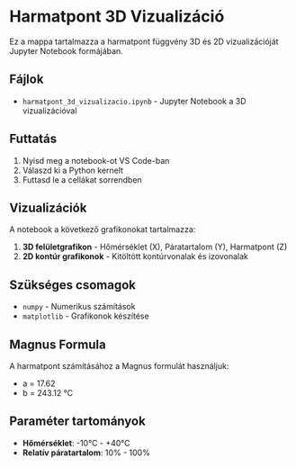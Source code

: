 # Harmatpont 3D Vizualizáció

Ez a mappa tartalmazza a harmatpont függvény 3D és 2D vizualizációját Jupyter Notebook formájában.

## Fájlok

- `harmatpont_3d_vizualizacio.ipynb` - Jupyter Notebook a 3D vizualizációval

## Futtatás

1. Nyisd meg a notebook-ot VS Code-ban
2. Válaszd ki a Python kernelt
3. Futtasd le a cellákat sorrendben

## Vizualizációk

A notebook a következő grafikonokat tartalmazza:

1. **3D felületgrafikon** - Hőmérséklet (X), Páratartalom (Y), Harmatpont (Z)
2. **2D kontúr grafikonok** - Kitöltött kontúrvonalak és izovonalak

## Szükséges csomagok

- `numpy` - Numerikus számítások
- `matplotlib` - Grafikonok készítése

## Magnus Formula

A harmatpont számításához a Magnus formulát használjuk:
- a = 17.62
- b = 243.12 °C

## Paraméter tartományok

- **Hőmérséklet**: -10°C - +40°C
- **Relatív páratartalom**: 10% - 100%
